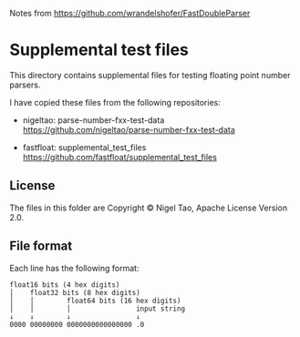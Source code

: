 Notes from https://github.com/wrandelshofer/FastDoubleParser 

# Supplemental test files

This directory contains supplemental files for testing floating point number parsers.

I have copied these files from the following repositories:

* nigeltao: parse-number-fxx-test-data
  <br>https://github.com/nigeltao/parse-number-fxx-test-data

* fastfloat: supplemental_test_files
  <br>https://github.com/fastfloat/supplemental_test_files

## License

The files in this folder are Copyright © Nigel Tao, Apache License Version 2.0.

## File format

Each line has the following format:

    float16 bits (4 hex digits)
    │    float32 bits (8 hex digits)
    │    │        float64 bits (16 hex digits)
    │    │        │                input string
    ↓    ↓        ↓                ↓
    0000 00000000 0000000000000000 .0